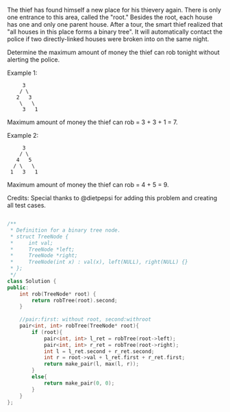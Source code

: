 The thief has found himself a new place for his thievery again. There is only one entrance to this area, called the "root." Besides the root, each house has one and only one parent house. After a tour, the smart thief realized that "all houses in this place forms a binary tree". It will automatically contact the police if two directly-linked houses were broken into on the same night.

Determine the maximum amount of money the thief can rob tonight without alerting the police.

Example 1:
```
     3
    / \
   2   3
    \   \ 
     3   1
```
Maximum amount of money the thief can rob = 3 + 3 + 1 = 7.

Example 2:
```
     3
    / \
   4   5
  / \   \ 
 1   3   1
```
Maximum amount of money the thief can rob = 4 + 5 = 9.

Credits:
Special thanks to @dietpepsi for adding this problem and creating all test cases.

```c++

/**
 * Definition for a binary tree node.
 * struct TreeNode {
 *     int val;
 *     TreeNode *left;
 *     TreeNode *right;
 *     TreeNode(int x) : val(x), left(NULL), right(NULL) {}
 * };
 */
class Solution {
public:
    int rob(TreeNode* root) {
        return robTree(root).second;
    }
    
    //pair:first: without root, second:withroot
    pair<int, int> robTree(TreeNode* root){
        if (root){
            pair<int, int> l_ret = robTree(root->left);
            pair<int, int> r_ret = robTree(root->right);
            int l = l_ret.second + r_ret.second;
            int r = root->val + l_ret.first + r_ret.first;
            return make_pair(l, max(l, r));
        }
        else{
            return make_pair(0, 0);
        }
    }
};


```
